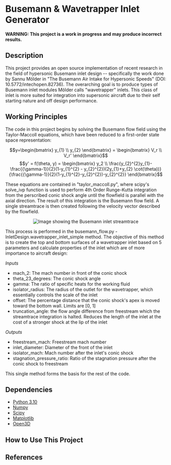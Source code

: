 # Busemann & Wavetrapper Inlet Generator
**WARNING: This project is a work in progress and may produce incorrect results.**

## Description
This project provides an open source implementation of recent research in the field of hypersonic Busemann inlet design -- specifically the work done by Sannu Mölder in "The Busemann Air Intake for Hypersonic Speeds" (DOI: 10.5772/intechopen.82736). The overarching goal is to produce types of Busemann inlet modules Mölder calls "wavetrapper" inlets. This class of inlet is more suited for integration into supersonic aircraft due to their self starting nature and off design performance. 

## Working Principles
The code in this project begins by solving the Busemann flow field using the Taylor-Maccoll equations, which have been reduced to a first-order state space representation:

$$y=\begin{bmatrix} y_{1} \\ y_{2} \end{bmatrix} = \begin{bmatrix}
V_r \\
V_r'
\end{bmatrix}$$
$$y' = f(\theta, y) = \begin{bmatrix}
y_2 \\
\frac{y_{2}^{2}y_{1}- \frac{{\gamma-1}}{2}(1-y_{1}^{2} - y_{2}^{2})(2y_{1}+y_{2} \cot(\theta))}{\frac{{\gamma-1}}{2}(1-y_{1}^{2}-y_{2}^{2})-y_{2}^{2}}
\end{bmatrix}$$

These equations are contained in "taylor_maccoll.py", where scipy's solve_ivp function is used to perform 4th Order Runge-Kutta integration from the perscribed conic shock angle until the flowfield is parallel with the axial direction. The result of this integration is the Busemann flow field. A single streamtrace is then created following the velocity vector described by the flowfield. 

<p align="center">
  <img src="https://github.com/tycho-0/busemann_inlet_generator/blob/main/images/streamtracing.png" alt="Image showing the Busemann inlet streamtrace"/>
</p>

This process is performed in the busemann_flow.py - InletDesign.wavetrapper_inlet_simple method. The objective of this method is to create the top and bottom surfaces of a wavetrapper inlet based on 5 parameters and calculate properties of the inlet which are of more importance to aircraft design: 

*Inputs*
- mach_2: The mach number in front of the conic shock
- theta_23_degrees: The conic shock angle
- gamma: The ratio of specific heats for the working fluid
- isolator_radius: The radius of the outlet for the wavetrapper, which essentially controls the scale of the inlet
- offset: The percentage distance that the conic shock's apex is moved toward the bottom wall. Limits are [0, 1]
- truncation_angle: the flow angle difference from freestream which the streamtrace integration is halted. Reduces the length of the inlet at the cost of a stronger shock at the lip of the inlet

*Outputs*
- freestream_mach: Freestream mach number
- inlet_diameter: Diameter of the front of the inlet
- isolator_mach: Mach number after the inlet's conic shock
- stagnation_pressure_ratio: Ratio of the stagnation pressure after the conic shock to freestream

This single method forms the basis for the rest of the code.



## Dependencies
- [Python 3.10](https://www.python.org/downloads/release/python-31016/)
- [Numpy](https://pypi.org/project/numpy/)
- [Scipy](https://pypi.org/project/scipy/)
- [Matplotlib](https://pypi.org/project/matplotlib/)
- [Open3D](https://pypi.org/project/open3d/)

## How to Use This Project


## References
